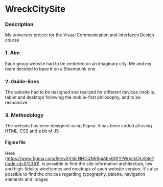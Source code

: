 # WreckCitySite

### Description
My university project for the Visual Communication and Interfaces Design course

### 1. Aim
Each group website had to be centered on an imaginary city. Me and my team decided to base it on a Steampunk one

### 2. Guide-lines
The website had to be designed and realized for different devices (mobile, tablet and desktop) following the mobile-first philosophy, and to be responsive

### 3. Methodology
The website has been designed using Figma. It has been coded all using HTML, CSS and a bit of JS

#### Figma file
Here (https://www.figma.com/file/yXVIdLNHCQNRSgiAEn6OfY/WreckCitySite?node-id=0%3A1), is possible to find 
the site information architecture, low and high-fidelity wireframes and mockups of each website version. It's also possible to find the choices regarding 
typography, palette, navigation elements and images
